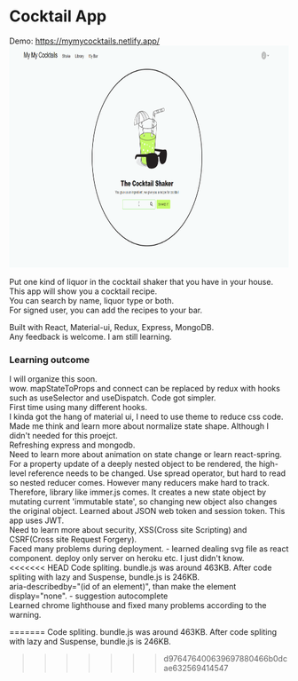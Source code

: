 # Cocktail App  
Demo: https://mymycocktails.netlify.app/  
<img src="https://github.com/jaebungs/demoGIF/blob/main/cocktilDemo.gif" width="750" height="400"/>

Put one kind of liquor in the cocktail shaker that you have in your house. This app will show you a cocktail recipe.  
You can search by name, liquor type or both.  
For signed user, you can add the recipes to your bar.  
  
Built with React, Material-ui, Redux, Express, MongoDB.  
Any feedback is welcome. I am still learning.


### Learning outcome  
I will organize this soon.  
wow. mapStateToProps and connect can be replaced by redux with hooks such as useSelector and useDispatch. Code got simpler.  
First time using many different hooks.  
I kinda got the hang of material ui, I need to use theme to reduce css code.
Made me think and learn more about normalize state shape. Although I didn't needed for this proejct.  
Refreshing express and mongodb.  
Need to learn more about animation on state change or learn react-spring.  
For a property update of a deeply nested object to be rendered, the high-level reference needs to be changed.
Use spread operator, but hard to read so nested reducer comes. However many reducers make hard to track.  
Therefore, library like immer.js comes. It creates a new state object by mutating current 'immutable state', so changing new object also changes the original object.
Learned about JSON web token and session token. This app uses JWT.  
Need to learn more about security, XSS(Cross site Scripting) and CSRF(Cross site Request Forgery).  
Faced many problems during deployment. - learned dealing svg file as react component. deploy only server on heroku etc. I just didn't know.  
<<<<<<< HEAD
Code spliting. bundle.js was around 463KB. After code spliting with lazy and Suspense, bundle.js is 246KB.  
aria-describedby="(id of an element)", than make the element display="none". - suggestion autocomplete  
Learned chrome lighthouse and fixed many problems according to the warning.

=======
Code spliting. bundle.js was around 463KB. After code spliting with lazy and Suspense, bundle.js is 246KB.
>>>>>>> d976476400639697880466b0dcae632569414547
